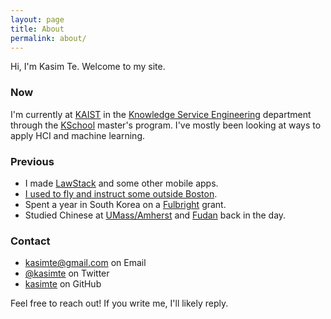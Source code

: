 ```yaml
---
layout: page
title: About
permalink: about/
---
```


Hi, I'm Kasim Te. Welcome to my site.

### Now

I'm currently at [KAIST](http://www.kaist.edu) in
the [Knowledge Service Engineering](https://kse.kaist.ac.kr/)
department through the [KSchool](https://kschool.kaist.ac.kr/)
master's program. I've mostly been looking at ways to apply HCI and
machine learning.

### Previous

* I made [LawStack](https://www.lawstack.com) and some other mobile apps.
* [I used to fly and instruct some outside Boston](/flying).
* Spent a year in South Korea on a [Fulbright](http://www.fulbright.or.kr/) grant.
* Studied Chinese at [UMass/Amherst](http://www.umass.edu) and [Fudan](https://www.fudan.edu.cn/en/) back in the day.

### Contact

- [kasimte@gmail.com](mailto://kasimte@gmail.com) on Email
- [@kasimte](https://twitter.com/kasimte) on Twitter
- [kasimte](https://github.com/kasimte) on GitHub

Feel free to reach out! If you write me, I'll likely reply.
